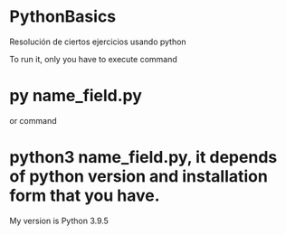 # PythonBasics
Resolución de ciertos ejercicios usando python

To run it, only you have to execute command  
# py name_field.py
or command 
# python3 name_field.py, it depends of python version and installation form that you have. 
My version is Python 3.9.5

